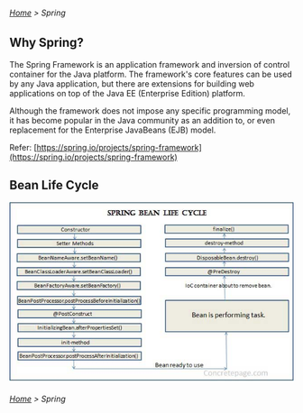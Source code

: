 ###### [Home](../../../../README.md) > Spring

## Why Spring?
The Spring Framework is an application framework and inversion of control container for the Java platform. 
The framework's core features can be used by any Java application, but there are extensions for building web applications 
on top of the Java EE (Enterprise Edition) platform. 

Although the framework does not impose any specific programming model, it has become popular in the Java community as an addition to, 
or even replacement for the Enterprise JavaBeans (EJB) model.

Refer: [https://spring.io/projects/spring-framework](https://spring.io/projects/spring-framework)

## Bean Life Cycle
![Bean Life Cycle](./images/spring-bean-life-cycle.jpg)


###### [Home](../../../../README.md) > Spring
